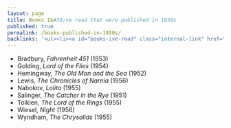 ```yaml
---
layout: page
title: Books I&#39;ve read that were published in 1950s
published: true
permalink: /books-published-in-1950s/
backlinks: '<ul><li><a id="books-ive-read" class="internal-link" href="/books-ive-read/">Books I&#39;ve read</a></li></ul>'
---
```


* Bradbury, _Fahrenheit 451_ (1953) 
* Golding, _Lord of the Flies_ (1954) 
* Hemingway, _The Old Man and the Sea_ (1952) 
* Lewis, _The Chronicles of Narnia_ (1956) 
* Nabokov, _Lolita_ (1955) 
* Salinger, _The Catcher in the Rye_ (1951) 
* Tolkien, _The Lord of the Rings_ (1955) 
* Wiesel, _Night_ (1956) 
* Wyndham, _The Chrysalids_ (1955) 
